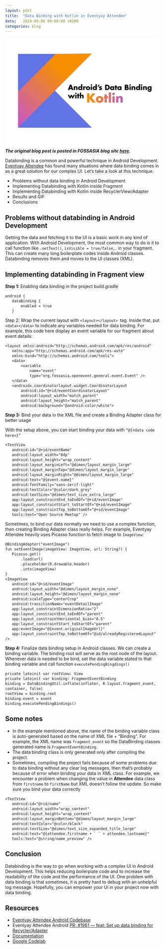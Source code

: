 ```yaml
---
layout: post
title:  "Data Binding with Kotlin in Eventyay Attendee"
date:   2019-09-06 00:00:00 +0200
categories: blog
---
```


<center><img src="/assets/images/img_4.png"></center>

***The original blog post is posted in FOSSASIA blog site [here](https://blog.fossasia.org/data-binding-with-kotlin-in-eventyay-attendee/).***

Databinding is a common and powerful technique in Android Development. [Eventyay Attendee](https://github.com/fossasia/open-event-attendee-android) has found many situations where data binding comes in as a great solution for our complex UI. Let’s take a look at this technique.

- Problems without data binding in Android Development
- Implementing Databinding with Kotlin inside Fragment
- Implementing Databinding with Kotlin inside RecyclerView/Adapter
- Results and GIF
- Conclusions

## Problems without databinding in Android Development

Getting the data and fetching it to the UI is a basic work in any kind of application. With Android Development, the most common way to do is it to call function like `.setText()`, `isVisible = true/false`,.. in your fragment. This can create many long boilerplate codes inside Android classes. Databinding removes them and moves to the UI classes (XML).

## Implementing databinding in Fragment view

**Step 1:** Enabling data binding in the project build.gradle

```
android {
   dataBinding {
       enabled = true
   }
```

Step 2: Wrap the current layout with `<layout></layout> `tag. Inside that, put `<data></data>` to indicate any variables needed for data binding. For example, this code here display an event variable for our fragment about event details:

```
<layout xmlns:android="http://schemas.android.com/apk/res/android"
   xmlns:app="http://schemas.android.com/apk/res-auto"
   xmlns:bind="http://schemas.android.com/tools">
   <data>
       <variable
           name="event"
           type="org.fossasia.openevent.general.event.Event" />
   </data>
   <androidx.coordinatorlayout.widget.CoordinatorLayout
       android:id="@+id/eventCoordinatorLayout"
       android:layout_width="match_parent"
       android:layout_height="match_parent"
       android:background="@android:color/white">
```

**Step 3:** Bind your data in the XML file and create a Binding Adapter class for better usage

With the setup above, you can start binding your data with `“@{<data code here>}”`

```
<TextView
   android:id="@+id/eventName"
   android:layout_width="0dp"
   android:layout_height="wrap_content"
   android:layout_marginLeft="@dimen/layout_margin_large"
   android:layout_marginTop="@dimen/layout_margin_large"
   android:layout_marginRight="@dimen/layout_margin_large"
   android:text="@{event.name}"
   android:fontFamily="sans-serif-light"
   android:textColor="@color/dark_grey"
   android:textSize="@dimen/text_size_extra_large"
   app:layout_constraintEnd_toEndOf="@+id/eventImage"
   app:layout_constraintStart_toStartOf="@+id/eventImage"
   app:layout_constraintTop_toBottomOf="@+id/eventImage"
   tools:text="Open Source Meetup" />
```

Sometimes, to bind our data normally we need to use a complex function, then creating Binding Adapter class really helps. For example, Eventyay Attendee heavily uses Picasso function to fetch image to `ImageView`:

```
@BindingAdapter("eventImage")
fun setEventImage(imageView: ImageView, url: String?) {
   Picasso.get()
       .load(url)
       .placeholder(R.drawable.header)
       .into(imageView)
}
<ImageView
   android:id="@+id/eventImage"
   android:layout_width="@dimen/layout_margin_none"
   android:layout_height="@dimen/layout_margin_none"
   android:scaleType="centerCrop"
   android:transitionName="eventDetailImage"
   app:layout_constraintDimensionRatio="2"
   app:layout_constraintEnd_toEndOf="parent"
   app:layout_constraintHorizontal_bias="0.5"
   app:layout_constraintStart_toStartOf="parent"
   app:eventImage="@{event.originalImageUrl}"
   app:layout_constraintTop_toBottomOf="@id/alreadyRegisteredLayout" />
```

**Step 4:** Finalize data binding setup in Android classes. We can create a binding variable. The binding root will serve as the root node of the layout. Whenever data is needed to be bind, set the data variable stated to that binding variable and call function `executePendingBingdings()`

```
private lateinit var rootView: View
private lateinit var binding: FragmentEventBinding
binding = DataBindingUtil.inflate(inflater, R.layout.fragment_event, container, false)
rootView = binding.root
binding.event = event
binding.executePendingBindings()
```

## Some notes

- In the example mentioned above, the name of the binding variable class is auto-generated based on the name of XML file + “Binding”. For example, the XML name was `fragment_event` so the DataBinding classes generated name is `FragmentEventBinding`.
- The data binding class is only generated only after compiling the project.
- Sometimes, compiling the project fails because of some problems due to data binding without any clear log messages, then that’s probably because of error when binding your data in XML class. For example, we encounter a problem when changing the value in **Attendee** data class from `firstname` to `firstName` but XML doesn’t follow the update. So make sure you bind your data correctly

```
<TextView
   android:id="@+id/name"
   android:layout_width="wrap_content"
   android:layout_height="wrap_content"
   android:layout_marginBottom="@dimen/layout_margin_large"
   android:textColor="@color/black"
   android:textSize="@dimen/text_size_expanded_title_large"
   android:text="@{attendee.firstname + ` ` + attendee.lastname}"
   tools:text="@string/name_preview" />
```

## Conclusion

Databinding is the way to go when working with a complex UI in Android Development. This helps reducing boilerplate code and to increase the readability of the code and the performance of the UI. One problem with data binding is that sometimes, it is pretty hard to debug with an unhelpful log message. Hopefully, you can empower your UI in your project now with data binding.

## Resources

- [Eventyay Attendee Android Codebase](https://github.com/fossasia/open-event-android)
- Eventyay Attendee Android [PR: #1961 — feat: Set up data binding for Recycler/Adapter](https://github.com/fossasia/open-event-attendee-android/pull/1961)
- [Documentation](https://developer.android.com/topic/libraries/data-binding)
- [Google Codelab](https://codelabs.developers.google.com/codelabs/android-databinding/#0)